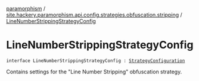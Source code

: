 [paramorphism](../index.md) / [site.hackery.paramorphism.api.config.strategies.obfuscation.stripping](index.md) / [LineNumberStrippingStrategyConfig](./-line-number-stripping-strategy-config.md)

# LineNumberStrippingStrategyConfig

`interface LineNumberStrippingStrategyConfig : `[`StrategyConfiguration`](../site.hackery.paramorphism.api.config/-strategy-configuration/index.md)

Contains settings for the "Line Number Stripping" obfuscation strategy.

